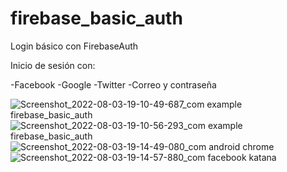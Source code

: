 # firebase_basic_auth

Login básico con FirebaseAuth 

Inicio de sesión con:

-Facebook
-Google
-Twitter
-Correo y contraseña

![Screenshot_2022-08-03-19-10-49-687_com example firebase_basic_auth](https://user-images.githubusercontent.com/68215023/182736885-2dd49d46-4012-492c-bdfa-7df48bc7dc0a.jpg)
![Screenshot_2022-08-03-19-10-56-293_com example firebase_basic_auth](https://user-images.githubusercontent.com/68215023/182736886-d1abd4c2-4665-4957-b409-c5d44101b337.jpg)
![Screenshot_2022-08-03-19-14-49-080_com android chrome](https://user-images.githubusercontent.com/68215023/182736888-04849928-887e-4ed4-88c5-5f873d2b2c65.jpg)
![Screenshot_2022-08-03-19-14-57-880_com facebook katana](https://user-images.githubusercontent.com/68215023/182736891-5f4e0cde-b3bf-46ce-990d-8e0dae960647.jpg)



